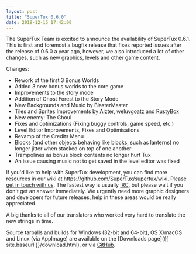 ```yaml
---
layout: post
title: "SuperTux 0.6.0"
date: 2019-12-15 17:42:00
---
```


The SuperTux Team is excited to announce the availability of SuperTux 0.6.1. This is first and foremost a bugfix release that fixes reported issues after the release of 0.6.0 a year ago, however, we also introduced a lot of other changes, such as new graphics, levels and other game content.

Changes:
* Rework of the first 3 Bonus Worlds
* Added 3 new bonus worlds to the core game
* Improvements to the story mode
* Addition of Ghost Forest to the Story Mode
* New Backgrounds and Music by BlasterMaster
* Tiles and Sprites Improvements by Alzter, weluvgoatz and RustyBox
* New enemy: The Ghoul
* Fixes and optimizations (Fixing buggy controls, game speed, etc.)
* Level Editor Improvements, Fixes and Optimisations
* Revamp of the Credits Menu
* Blocks (and other objects behaving like blocks, such as lanterns) no longer jitter when stacked on top of one another
* Trampolines as bonus block contents no longer hurt Tux
* An issue causing music not to get saved in the level editor was fixed


If you'd like to help with SuperTux development, you can find more resources in our wiki at <https://github.com/SuperTux/supertux/wiki>. Please [get in touch with us](https://github.com/SuperTux/supertux/wiki/Contact). The fastest way is usually [IRC](https://github.com/SuperTux/supertux/wiki/IRC), but please wait if you don't get an answer immediately. We urgently need more graphic designers and developers for future releases, help in these areas would be really appreciated.

A big thanks to all of our translators who worked very hard to translate the new strings in time.

Source tarballs and builds for Windows (32-bit and 64-bit), OS X/macOS and Linux (via AppImage)
are available on the [Downloads page]({{ site.baseurl }}/download.html), or via
[GitHub](https://github.com/SuperTux/supertux/releases/tag/v0.6.1).
